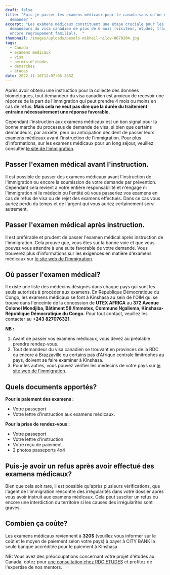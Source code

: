 ```yaml
---
draft: false
title: "Puis-je passer les examens médicaux pour le canada sans qu’on ne me le
  demande? "
excerpt: "Les examens médicaux constituent une étape cruciale pour les
  demandeurs du visa canadien de plus de 6 mois (visiteur, études, travail ou
  encore regroupement familial).  "
thumbnail: /images/uploads/pexels-mikhail-nilov-8670204.jpg
tags:
  - Canada
  - examens médicaux
  - visa
  - permis d'études
  - démarches
  - études
date: 2022-11-16T12:07:05.265Z
---
```

Après avoir obtenu une instruction pour la collecte des données biométriques, tout demandeur du visa canadien est anxieux de recevoir une réponse de la part de l'immigration qui peut prendre 4 mois ou moins en cas de refus. **Mais cela ne veut pas dire que la durée du traitement entraine nécessairement une réponse favorable.**

Cependant l'instruction aux examens médicaux est un bon signal pour la bonne marche du processus de demande de visa, si bien que certains demandeurs,  par anxiété, peur ou anticipation décident de passer leurs examens médicaux avant l'instruction de l'immigration. Pour plus d'informations, sur les examens médicaux pour un long séjour, veuillez consulter [le site de l'immigration](https://www.canada.ca/fr/immigration-refugies-citoyennete/services/demande/medical-police/examens-medicaux/exigences-residents-permanents.html).

## **Passer l'examen médical avant l'instruction.**

Il est possible de passer des examens médicaux avant l'instruction de l'immigration ou encore la soumission de votre demande par prévention. Cependant cela revient à votre entière responsabilité et n'engage ni l'immigration ni le médecin ou l'entité où vous passeriez vos examens en cas de refus de visa ou de rejet des examens effectués. Dans ce cas vous auriez perdu du temps et de l'argent qui vous auriez certainement servi autrement.

## **Passer l'examen médical après instruction.**

Il est préférable et prudent de passer l'examen médical après instruction de l'immigration. Cela prouve que, vous êtes sur la bonne voie et que vous pouvez vous attendre à une suite favorable de votre demande. Vous trouverez plus d'informations sur les exigences en matière d'examens médicaux sur [le site web de l'immigration](https://www.canada.ca/fr/immigration-refugies-citoyennete/nouvelles/avis/2022-dispensant-etrangers-emi.html).

## **Où passer l'examen médical?**

Il existe une liste des médecins désignés dans chaque pays qui sont les seuls autorisés à procéder aux examens. En République Démocratique du Congo, les examens médicaux se font à Kinshasa au sein de l'OIM qui se trouve dans l'enceinte de la concession de **UTEX AFRICA** au **372 Avenue Colonel Mondjiba, Bâtiment 58 /Immotex, Commune Ngaliema, Kinshasa- République Démocratique du Congo.** Pour tout contact, veuillez les contacter au **+243 827076321**.

**NB :** 

1. Avant de passer vos examens médicaux, vous devez au préalable prendre rendez-vous.
2. Tout demandeur du visa canadien se trouvant en provinces de la RDC ou encore à Brazzaville ou certains pas d'Afrique centrale limitrophes au pays, doivent se faire examiner à Kinshasa.
3. Pour les autres, vous pouvez vérifier les médecins de votre pays sur [le site web de l'immigration](https://secure.cic.gc.ca/pp-md/liste-md.aspx).

## **Quels documents apportés?**

**Pour le paiement des examens :**

* Votre passeport
* Votre lettre d'instruction aux examens médicaux.

**Pour la prise de rendez-vous :**

* Votre passeport
* Votre lettre d'instruction
* Votre reçu de paiement 
* 2 photos passeports 4x4

## Puis-je avoir un refus après avoir effectué des examens médicaux?

Bien que cela soit rare, il est possible qu'après plusieurs vérifications, que l'agent de l'immigration rencontre des irrégularités dans votre dossier après vous avoir instruit aux examens médicaux.  Cela peut susciter un refus ou encore une interdiction du territoire si les causes des irrégularités sont graves.

## **Combien ça coûte?**

Les examens médicaux reviennent à **320$** (veuillez vous informer sur le coût et le moyen de paiement selon votre pays) à payer à CITY BANK la seule banque accréditée pour le paiement à Kinshasa. 

NB: Vous avez des préoccupations concernant votre projet d'études au Canada, optez pour [une consultation chez RDC ETUDES](https://www.rdcetudes.com/assistance-process) et profitez de l'expertise de nos mentors.